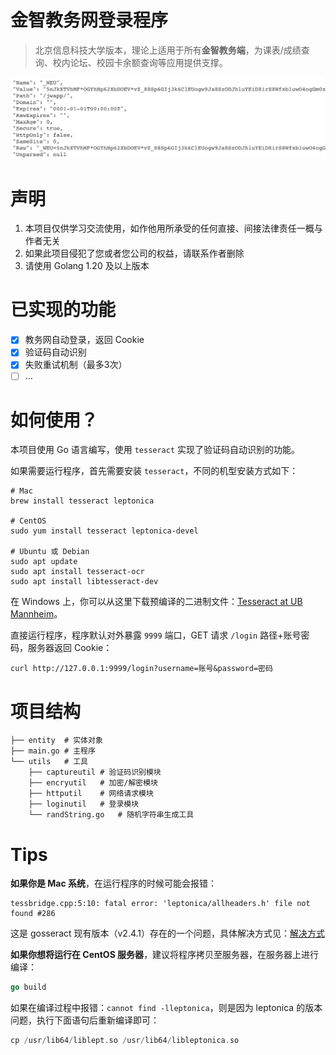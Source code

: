# 金智教务网登录程序
> 北京信息科技大学版本，理论上适用于所有**金智教务端**，为课表/成绩查询、校内论坛、校园卡余额查询等应用提供支撑。

![sample](./sample.png)

# 声明

1. 本项目仅供学习交流使用，如作他用所承受的任何直接、间接法律责任一概与作者无关
2. 如果此项目侵犯了您或者您公司的权益，请联系作者删除
3. 请使用 Golang 1.20 及以上版本

# 已实现的功能

- [x] 教务网自动登录，返回 Cookie
- [x] 验证码自动识别
- [x] 失败重试机制（最多3次）
- [ ] …

# 如何使用？

本项目使用 Go 语言编写，使用 `tesseract` 实现了验证码自动识别的功能。

如果需要运行程序，首先需要安装 `tesseract`，不同的机型安装方式如下：

```shell
# Mac
brew install tesseract leptonica

# CentOS
sudo yum install tesseract leptonica-devel

# Ubuntu 或 Debian
sudo apt update
sudo apt install tesseract-ocr
sudo apt install libtesseract-dev
```

在 Windows 上，你可以从这里下载预编译的二进制文件：[Tesseract at UB Mannheim](https://github.com/tesseract-ocr/tesseract/wiki/4.0-with-LSTM#400-alpha-for-windows)。

直接运行程序，程序默认对外暴露 `9999` 端口，GET 请求 `/login` 路径+账号密码，服务器返回 Cookie：

```shell
curl http://127.0.0.1:9999/login?username=账号&password=密码
```

# 项目结构

```shell
├── entity	# 实体对象
├── main.go	# 主程序
└── utils	# 工具
    ├── captureutil	# 验证码识别模块
    ├── encryutil	# 加密/解密模块
    ├── httputil	# 网络请求模块
    ├── loginutil	# 登录模块
    └── randString.go	# 随机字符串生成工具
```

# Tips

**如果你是 Mac 系统**，在运行程序的时候可能会报错：

```shell
tessbridge.cpp:5:10: fatal error: 'leptonica/allheaders.h' file not found #286
```

这是 gosseract 现有版本（v2.4.1）存在的一个问题，具体解决方式见：[解决方式](https://github.com/otiai10/gosseract/issues/234#issuecomment-1248991263)

**如果你想将运行在 CentOS 服务器**，建议将程序拷贝至服务器，在服务器上进行编译：

```go
go build
```

如果在编译过程中报错：`cannot find -lleptonica`，则是因为 leptonica 的版本问题，执行下面语句后重新编译即可：

```go
cp /usr/lib64/liblept.so /usr/lib64/libleptonica.so
```



